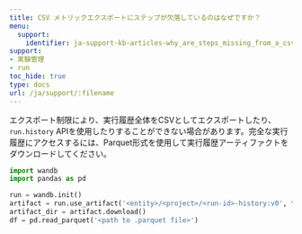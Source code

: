 ```yaml
---
title: CSV メトリックエクスポートにステップが欠落しているのはなぜですか？
menu:
  support:
    identifier: ja-support-kb-articles-why_are_steps_missing_from_a_csv_metric_export
support:
- 実験管理
- run
toc_hide: true
type: docs
url: /ja/support/:filename
---
```


エクスポート制限により、実行履歴全体をCSVとしてエクスポートしたり、`run.history` APIを使用したりすることができない場合があります。完全な実行履歴にアクセスするには、Parquet形式を使用して実行履歴アーティファクトをダウンロードしてください。

```python
import wandb
import pandas as pd

run = wandb.init()
artifact = run.use_artifact('<entity>/<project>/<run-id>-history:v0', type='wandb-history')
artifact_dir = artifact.download()
df = pd.read_parquet('<path to .parquet file>')
```